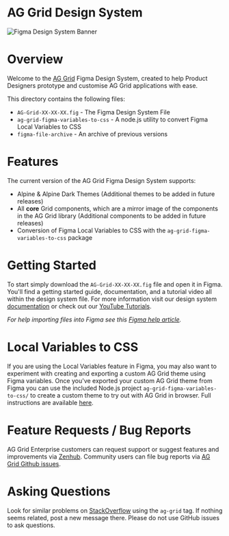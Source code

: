 # AG Grid Design System

![Figma Design System Banner](https://user-images.githubusercontent.com/40694714/270364345-742f13f7-9bee-49bd-9f30-ef70ffa7cce5.png)

# Overview

Welcome to the [AG Grid](https://github.com/ag-grid/ag-grid) Figma Design System, created to help Product Designers prototype and customise AG Grid applications with ease.

This directory contains the following files:

- `AG-Grid-XX-XX-XX.fig` - The Figma Design System File
- `ag-grid-figma-variables-to-css` - A node.js utility to convert Figma Local Variables to CSS
- `figma-file-archive` - An archive of previous versions

# Features

The current version of the AG Grid Figma Design System supports:

- Alpine & Alpine Dark Themes (Additional themes to be added in future releases)
- All **core** Grid components, which are a mirror image of the components in the AG Grid library (Additional components to be added in future releases)
- Conversion of Figma Local Variables to CSS with the `ag-grid-figma-variables-to-css` package

# Getting Started

To start simply download the `AG-Grid-XX-XX-XX.fig` file and open it in Figma. You'll find a getting started guide, documentation, and a tutorial video all within the design system file. For more information visit our design system [documentation](https://ag-grid.com/javascript-data-grid/ag-grid-design-system/) or check out our [YouTube Tutorials](https://www.youtube.com/playlist?list=PLsZlhayVgqNzE9G1yLLHQCRYSgDvx7Zo1).

*For help importing files into Figma see this [Figma help article](https://help.figma.com/hc/en-us/articles/360041003114-Import-files-into-Figma).*

# Local Variables to CSS

If you are using the Local Variables feature in Figma, you may also want to experiment with creating and exporting a custom AG Grid theme using Figma variables. Once you've exported your custom AG Grid theme from Figma you can use the included Node.js project `ag-grid-figma-variables-to-css/` to create a custom theme to try out with AG Grid in browser. Full instructions are available [here](https://github.com/ag-grid/ag-grid-figma-design-system/blob/main/ag-grid-figma-variables-to-css/README.md).

# Feature Requests / Bug Reports

AG Grid Enterprise customers can request support or suggest features and improvements via [Zenhub](https://ag-grid.zendesk.com/hc/en-us). Community users can file bug reports via [AG Grid Github issues](https://github.com/ag-grid/ag-grid/issues).

# Asking Questions

Look for similar problems on [StackOverflow](https://stackoverflow.com/questions/tagged/ag-grid) using the `ag-grid` tag. If nothing seems related, post a new message there. Please do not use GitHub issues to ask questions.
